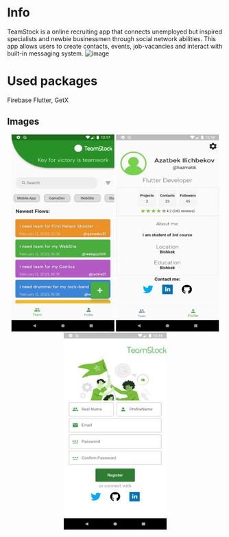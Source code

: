 # Info
TeamStock is a online recruiting app that connects unemployed but inspired specialists and newbie businessmen through social network abilities. 
	This app allows users to create contacts, events, job-vacancies and interact with built-in messaging system.
![image](https://github.com/HazmatG/TeamStock/assets/72803057/59a96895-195e-482f-a86c-fe29030b5a49)

# Used packages
Firebase Flutter, GetX

## Images
<p float="left" align="middle">
<img src="templateimages/sc_1.png" width="240" height="460">
<img src="templateimages/sc_2.png" width="240" height="460">
<img src="templateimages/sc_5.png" width="240" height="460">
</p>
